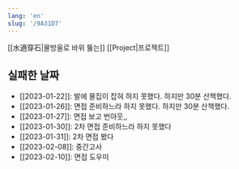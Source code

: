 ```yaml
---
lang: 'en'
slug: '/9A31D7'
---
```


[[水適穿石|물방울로 바위 뚫는]] [[Project|프로젝트]]

## 실패한 날짜

- [[2023-01-22]]: 발에 물집이 잡혀 하지 못했다. 하지만 30분 산책했다.
- [[2023-01-26]]: 면접 준비하느라 하지 못했다. 하지만 30분 산책했다.
- [[2023-01-27]]: 면접 보고 번아웃,,
- [[2023-01-30]]: 2차 면접 준비하느라 하지 못했다
- [[2023-01-31]]: 2차 면접 봤다
- [[2023-02-08]]: 중간고사
- [[2023-02-10]]: 면접 도우미
